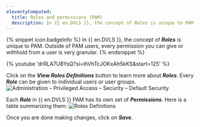 ```yaml
---
eleventyComputed:
  title: Roles and permissions (PAM)
  description: In {{ en.DVLS }}, the concept of Roles is unique to PAM.
---
```

{% snippet icon.badgeInfo %}
In {{ en.DVLS }}, the concept of ***Roles*** is unique to PAM. Outside of PAM users, every permission you can give or withhold from a user is very granular.
{% endsnippet %}

{% youtube 'drRLA7U8YsQ?si=ihVhTcJOKxAh5kKS&amp;start=125' %}

Click on the ***View Roles Definitions*** button to learn more about ***Roles***. Every ***Role*** can be given to individual users or user groups.
![Administration – Privileged Access – Security – Default Security](https://cdnweb.devolutions.net/docs/docs_en_server_ServerOp0067.png)

Each ***Role*** in {{ en.DVLS }} PAM has its own set of ***Permissions***. Here is a table summarizing them:
![Roles Definitions](https://cdnweb.devolutions.net/docs/docs_en_server_ServerOp0068.png)

Once you are done making changes, click on ***Save***.